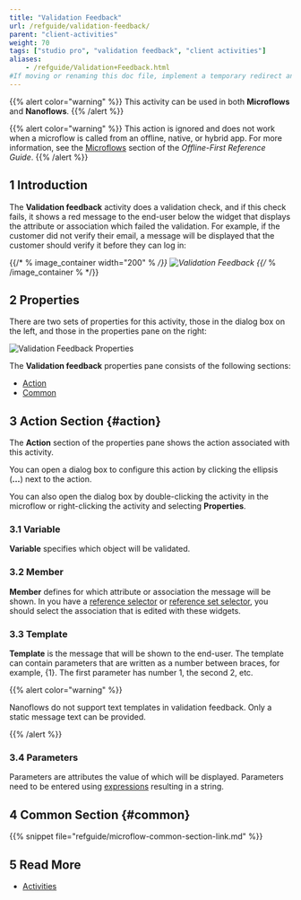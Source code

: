 ```yaml
---
title: "Validation Feedback"
url: /refguide/validation-feedback/
parent: "client-activities"
weight: 70
tags: ["studio pro", "validation feedback", "client activities"]
aliases:
    - /refguide/Validation+Feedback.html
#If moving or renaming this doc file, implement a temporary redirect and let the respective team know they should update the URL in the product. See Mapping to Products for more details.
---
```


{{% alert color="warning" %}}
This activity can be used in both **Microflows** and **Nanoflows**.
{{% /alert %}}

{{% alert color="warning" %}}
This action is ignored and does not work when a microflow is called from an offline, native, or hybrid app. For more information, see the [Microflows](/refguide/offline-first/#microflows) section of the *Offline-First Reference Guide*.
{{% /alert %}}

## 1 Introduction

The **Validation feedback** activity does a validation check, and if this check fails, it shows a red message to the end-user below the widget that displays the attribute or association which failed the validation. For example, if the customer did not verify their email, a message will be displayed that the customer should verify it before they can log in:

{{/* % image_container width="200" % */}}
![Validation Feedback](/attachments/refguide/modeling/application-logic/microflows-and-nanoflows/activities/client-activities/validation-feedback/validation-feedback.png)
{{/* % /image_container % */}}

## 2 Properties

There are two sets of properties for this activity, those in the dialog box on the left, and those in the properties pane on the right:

![Validation Feedback Properties](/attachments/refguide/modeling/application-logic/microflows-and-nanoflows/activities/client-activities/validation-feedback/validation-feedback-properties.png)

The **Validation feedback** properties pane consists of the following sections:

* [Action](#action)
* [Common](#common)

## 3 Action Section {#action}

The **Action** section of the properties pane shows the action associated with this activity.

You can open a dialog box to configure this action by clicking the ellipsis (**…**) next to the action.

You can also open the dialog box by double-clicking the activity in the microflow or right-clicking the activity and selecting **Properties**.

### 3.1 Variable

**Variable** specifies which object will be validated.

### 3.2 Member

**Member** defines for which attribute or association the message will be shown. In you have a [reference selector](/refguide/reference-selector/) or [reference set selector](/refguide/reference-set-selector/), you should select the association that is edited with these widgets.

### 3.3 Template

**Template** is the message that will be shown to the end-user. The template can contain parameters that are written as a number between braces, for example, {1}. The first parameter has number 1, the second 2, etc.

{{% alert color="warning" %}}

Nanoflows do not support text templates in validation feedback. Only a static message text can be provided.

{{% /alert %}}

### 3.4 Parameters

Parameters are attributes the value of which will be displayed. Parameters need to be entered using [expressions](/refguide/expressions/) resulting in a string.

## 4 Common Section {#common}

{{% snippet file="refguide/microflow-common-section-link.md" %}}

## 5 Read More

* [Activities](/refguide/activities/)